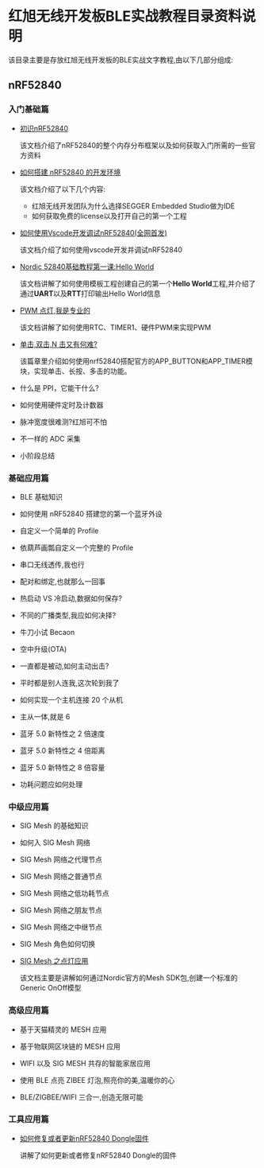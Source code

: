 # 红旭无线开发板BLE实战教程目录资料说明
该目录主要是存放红旭无线开发板的BLE实战文字教程,由以下几部分组成:
<!--
## ESP32
### 入门基础篇

- **搭建ESP32开发环境**
  - [如何搭建ESP32开发环境](https://github.com/xiaolongba/wireless-tech/blob/master/%E8%BD%AF%E4%BB%B6/%E7%BA%A2%E6%97%AD%E6%97%A0%E7%BA%BF%E5%BC%80%E5%8F%91%E6%9D%BF%E5%AE%9E%E6%88%98%E6%95%99%E7%A8%8B/%E5%85%A5%E9%97%A8%E6%95%99%E7%A8%8B/ESP32/%E5%A6%82%E4%BD%95%E6%90%AD%E5%BB%BAESP32%E5%BC%80%E5%8F%91%E7%8E%AF%E5%A2%83.md)
  
    该文档讲解了如何使用vscode+乐鑫官方的工具链搭建ESP32的开发环境
    
  - [vscode开发ESP32之修订篇](https://github.com/xiaolongba/wireless-tech/blob/master/%E8%BD%AF%E4%BB%B6/%E7%BA%A2%E6%97%AD%E6%97%A0%E7%BA%BF%E5%BC%80%E5%8F%91%E6%9D%BF%E5%AE%9E%E6%88%98%E6%95%99%E7%A8%8B/%E5%85%A5%E9%97%A8%E6%95%99%E7%A8%8B/ESP32/%E4%BD%BF%E7%94%A8vscode%E5%BC%80%E5%8F%91ESP32%E4%B9%8B%E4%BF%AE%E8%AE%A2%E7%AF%87.md)
  
    该文档讲解了基于[如何搭建ESP32开发环境](https://github.com/xiaolongba/wireless-tech/blob/master/%E8%BD%AF%E4%BB%B6/%E7%BA%A2%E6%97%AD%E6%97%A0%E7%BA%BF%E5%BC%80%E5%8F%91%E6%9D%BF%E5%AE%9E%E6%88%98%E6%95%99%E7%A8%8B/%E5%85%A5%E9%97%A8%E6%95%99%E7%A8%8B/ESP32/%E5%A6%82%E4%BD%95%E6%90%AD%E5%BB%BAESP32%E5%BC%80%E5%8F%91%E7%8E%AF%E5%A2%83.md)的修订补充以及完善了编译速度等相关的内容
    
  - [windows开发ESP32的福音,编译速度堪比Linux](https://github.com/xiaolongba/wireless-tech/blob/master/%E8%BD%AF%E4%BB%B6/%E7%BA%A2%E6%97%AD%E6%97%A0%E7%BA%BF%E5%BC%80%E5%8F%91%E6%9D%BF%E5%AE%9E%E6%88%98%E6%95%99%E7%A8%8B/%E5%85%A5%E9%97%A8%E6%95%99%E7%A8%8B/ESP32/windows%E5%BC%80%E5%8F%91ESP32%E7%9A%84%E7%A6%8F%E9%9F%B3%2C%E7%BC%96%E8%AF%91%E9%80%9F%E5%BA%A6%E5%A0%AA%E6%AF%94Linux.md)

    该文档讲解了如何使用Cmake ESP-IDF配合vscode开发ESP32,速度更快并且全面解决乱码问题,不需要安装任何跟linux相关的工具,是当前在windows开发环境上开发ESP32,最完美的教程

- [创建一个WIFI热点](https://github.com/xiaolongba/wireless-tech/blob/master/%E8%BD%AF%E4%BB%B6/%E7%BA%A2%E6%97%AD%E6%97%A0%E7%BA%BF%E5%BC%80%E5%8F%91%E6%9D%BF%E5%AE%9E%E6%88%98%E6%95%99%E7%A8%8B/ESP32/ESP32%E7%9A%84%E7%AC%AC%E4%B8%80%E8%AF%BE%EF%BC%9A%E5%A6%82%E4%BD%95%E5%88%9B%E5%BB%BA%E8%87%AA%E5%B7%B1%E7%9A%84%E7%AC%AC%E4%B8%80%E4%B8%AA%E7%83%AD%E7%82%B9.md)

  该文档讲解了如何使用模板工程创建自己的第一个ESP32热点

- [按键操作之单击/长按/多击](https://github.com/xiaolongba/wireless-tech/blob/master/%E8%BD%AF%E4%BB%B6/%E7%BA%A2%E6%97%AD%E6%97%A0%E7%BA%BF%E5%BC%80%E5%8F%91%E6%9D%BF%E5%AE%9E%E6%88%98%E6%95%99%E7%A8%8B/ESP32/ESP32%E7%9A%84%E7%AC%AC%E4%BA%8C%E8%AF%BE%EF%BC%9A%E6%8C%89%E9%94%AE%E5%8D%95%E5%87%BB_%E9%95%BF%E6%8C%89_%E5%A4%9A%E5%87%BB%E7%9A%84%E5%AE%9E%E7%8E%B0.md)

  该文档讲解了如何在ESP32上利用队列/定时器/GPIO口中断实现多个按键的单击/双击/多击功能

- PWM彩灯

- 深入了解ESP32的UART

- 如何使用ESP32驱动SHT30

- 如何使用ESP32驱动OLED屏

### 基础应用篇

- ESP32如何建立TCP长连接
  
- ESP32之UDP单播/组播/广播   

- ESP32之MQTT通讯   

- 如何基于ESP32实现WEB_SOCKET的功能

- ESP32如何解析JSON数据 

- ESP32如何创建SSL/TLS连接

- 如何利用第三方库加解密通讯数据

- 如何实现空中升级功能

### 中级应用篇    
- [ESP32如何利用mbedtls获取天气预报](https://github.com/xiaolongba/wireless-tech/blob/master/%E8%BD%AF%E4%BB%B6/%E7%BA%A2%E6%97%AD%E6%97%A0%E7%BA%BF%E5%BC%80%E5%8F%91%E6%9D%BF%E5%AE%9E%E6%88%98%E6%95%99%E7%A8%8B/ESP32/ESP32%E7%9A%84%E7%AC%AC%E4%B8%89%E8%AF%BE%EF%BC%9A%E4%B8%89%E6%9D%BF%E6%96%A7%E4%B9%8B%E5%88%A9%E7%94%A8mbedtls%E8%8E%B7%E5%8F%96%E5%A4%A9%E6%B0%94%E9%A2%84%E6%8A%A5.md)   
   
  该文档讲解了如何在ESP32上利用mbedtls/按键/呼吸灯实现天气预报的功能   

- 基于ESP32的实现wifi插座的功能  

- 基于ESP32的实现MP3功能   
     
### 高级应用篇
- 基于百度DuerOS实现类似天猫精灵的AI音箱功能   
-->

## nRF52840
### 入门基础篇
- [初识nRF52840](https://github.com/xiaolongba/wireless-tech/blob/master/%E8%BD%AF%E4%BB%B6/%E7%BA%A2%E6%97%AD%E6%97%A0%E7%BA%BF%E5%BC%80%E5%8F%91%E6%9D%BF%E5%AE%9E%E6%88%98%E6%95%99%E7%A8%8B/%E5%85%A5%E9%97%A8%E6%95%99%E7%A8%8B/nRF52840/%E5%88%9D%E8%AF%86Nordic%2052840.md)

  该文档介绍了nRF52840的整个内存分布框架以及如何获取入门所需的一些官方资料

- [如何搭建 nRF52840 的开发环境](https://github.com/xiaolongba/wireless-tech/blob/master/%E8%BD%AF%E4%BB%B6/%E7%BA%A2%E6%97%AD%E6%97%A0%E7%BA%BF%E5%BC%80%E5%8F%91%E6%9D%BF%E5%AE%9E%E6%88%98%E6%95%99%E7%A8%8B/%E5%85%A5%E9%97%A8%E6%95%99%E7%A8%8B/nRF52840/%E5%A6%82%E4%BD%95%E6%90%AD%E5%BB%BANordic%2052840%E5%BC%80%E5%8F%91%E7%8E%AF%E5%A2%83.md)

  该文档介绍了以下几个内容:

    - 红旭无线开发团队为什么选择SEGGER Embedded Studio做为IDE
    - 如何获取免费的license以及打开自己的第一个工程
    
- [如何使用Vscode开发调试nRF52840(全网首发)](https://github.com/xiaolongba/wireless-tech/blob/master/%E8%BD%AF%E4%BB%B6/%E7%BA%A2%E6%97%AD%E6%97%A0%E7%BA%BF%E5%BC%80%E5%8F%91%E6%9D%BF%E5%AE%9E%E6%88%98%E6%95%99%E7%A8%8B/%E5%85%A5%E9%97%A8%E6%95%99%E7%A8%8B/nRF52840/%E5%A6%82%E4%BD%95%E4%BD%BF%E7%94%A8Vscode%E5%BC%80%E5%8F%91%E8%B0%83%E8%AF%95nRF52840(%E5%85%A8%E7%BD%91%E9%A6%96%E5%8F%91).md)

  该文档介绍了如何使用vscode开发并调试nRF52840
  
- [Nordic 52840基础教程第一课:Hello World](https://github.com/xiaolongba/wireless-tech/blob/master/%E8%BD%AF%E4%BB%B6/%E7%BA%A2%E6%97%AD%E6%97%A0%E7%BA%BF%E5%BC%80%E5%8F%91%E6%9D%BF%E5%AE%9E%E6%88%98%E6%95%99%E7%A8%8B/nRF52840/Nordic%2052840%E7%9A%84%E7%AC%AC%E4%B8%80%E8%AF%BEHello%20World.md)

  该文档讲解了如何使用模板工程创建自己的第一个**Hello World**工程,并介绍了通过**UART**以及**RTT**打印输出Hello World信息

- [PWM 点灯,我是专业的](https://github.com/xiaolongba/HX_DK_FOR_NORDIC_52840_BLE/blob/master/%E8%BD%AF%E4%BB%B6/%E7%BA%A2%E6%97%AD%E6%97%A0%E7%BA%BF%E5%BC%80%E5%8F%91%E6%9D%BF%E5%AE%9E%E6%88%98%E6%95%99%E7%A8%8B/nRF52840/PWM%E7%82%B9%E7%81%AF%EF%BC%8C%E6%88%91%E4%BB%AC%E6%98%AF%E4%B8%93%E4%B8%9A%E7%9A%84.md)

  该文档讲解了如何使用RTC、TIMER1、硬件PWM来实现PWM

- [单击,双击,N 击又有何难?](https://github.com/xiaolongba/HX_DK_FOR_NORDIC_52840_BLE/blob/master/%E8%BD%AF%E4%BB%B6/%E7%BA%A2%E6%97%AD%E6%97%A0%E7%BA%BF%E5%BC%80%E5%8F%91%E6%9D%BF%E5%AE%9E%E6%88%98%E6%95%99%E7%A8%8B/nRF52840/%E5%8D%95%E5%87%BB%2C%E5%8F%8C%E5%87%BB%2CN%20%E5%87%BB%E5%8F%88%E6%9C%89%E4%BD%95%E9%9A%BE%3F.md)

  该篇章里介绍如何使用nrf52840搭配官方的APP_BUTTON和APP_TIMER模块，实现单击、长按、多击的功能。

- 什么是 PPI，它能干什么?

- 如何使用硬件定时及计数器

- 脉冲宽度很难测?红旭可不怕

- 不一样的 ADC 采集

- 小阶段总结

### 基础应用篇
- BLE 基础知识

- 如何使用 nRF52840 搭建您的第一个蓝牙外设

- 自定义一个简单的 Profile

- 依葫芦画瓢自定义一个完整的 Profile

- 串口无线透传,我也行

- 配对和绑定,也就那么一回事

- 热启动 VS 冷启动,数据如何保存?

- 不同的广播类型,我应如何决择?

- 牛刀小试 Becaon

- 空中升级(OTA)

- 一直都是被动,如何主动出击?

- 平时都是别人连我,这次轮到我了

- 如何实现一个主机连接 20 个从机

- 主从一体,就是 6

- 蓝牙 5.0 新特性之 2 倍速度

- 蓝牙 5.0 新特性之 4 倍距离

- 蓝牙 5.0 新特性之 8 倍容量

- 功耗问题应如何处理

### 中级应用篇
- SIG Mesh 的基础知识

- 如何入 SIG Mesh 网络

- SIG Mesh 网络之代理节点

- SIG Mesh 网络之普通节点

- SIG Mesh 网络之低功耗节点

- SIG Mesh 网络之朋友节点

- SIG Mesh 网络之中继节点

- SIG Mesh 角色如何切换

- [SIG Mesh 之点灯应用](https://github.com/xiaolongba/wireless-tech/blob/master/%E8%BD%AF%E4%BB%B6/%E7%BA%A2%E6%97%AD%E6%97%A0%E7%BA%BF%E5%BC%80%E5%8F%91%E6%9D%BF%E5%AE%9E%E6%88%98%E6%95%99%E7%A8%8B/nRF52840/Sig%20Mesh%E7%AC%AC%E4%B8%80%E8%AF%BE---%E5%9F%BA%E4%BA%8EGeneric%20OnOff%20Model%E7%9A%84Mesh%E7%82%B9%E7%81%AF%E5%BA%94%E7%94%A8.md)  

  该文档主要是讲解如何通过Nordic官方的Mesh SDK包,创建一个标准的Generic OnOff模型

### 高级应用篇
- 基于天猫精灵的 MESH 应用

- 基于物联网区块链的 MESH 应用

- WIFI 以及 SIG MESH 共存的智能家居应用

- 使用 BLE 点亮 ZIBEE 灯泡,照亮你的美,温暖你的心

- BLE/ZIGBEE/WIFI 三合一,创造无限可能

### 工具应用篇
- [如何修复或者更新nRF52840 Dongle固件](https://github.com/xiaolongba/wireless-tech/blob/master/%E8%BD%AF%E4%BB%B6/%E7%BA%A2%E6%97%AD%E6%97%A0%E7%BA%BF%E5%BC%80%E5%8F%91%E6%9D%BF%E5%AE%9E%E6%88%98%E6%95%99%E7%A8%8B/nRF52840%20Dongle/%E5%A6%82%E4%BD%95%E4%BF%AE%E5%A4%8D%E6%88%96%E8%80%85%E6%9B%B4%E6%96%B0nRF52840%20Dongle%E5%9B%BA%E4%BB%B6.md)

  讲解了如何更新或者修复nRF52840 Dongle的固件
<!--
## nRF52840之Zigbee
### 入门基础应用篇
- 认识ZigBee及网络结构

- IEEE 802.15.4规范

- ZigBee帧结构

- 介绍簇、命令、属性、设备ID、端点等联系

- 了解ZigBee3.0的标准规范

- 讲述网络间的参数及其用途

- 如何进行网络分析及抓包器的使用

- ZigBee3.0网络安全分析

### 基础应用篇

- 如何使用nRF52840创建一个简单的标准工程

- ZigBee3.0之BDB过程

- ZigBee3.0之F&B

- ZigBee3.0之install code

- ZigBee3.0之ZLL

- ZigBee3.0之ZCL互操作

- ZigBee3.0之OTA过程

- ZigBee3.0之低功耗

- ZigBee3.0之属性上报

### 中级应用篇

- 地址表/路由表/关联设备表/子设备表/绑定表的作用及区别

- ZigBee3.0之GP

- ZigBee3.0之Aging

- 终端poll rate

- ZigBee3.0之情景面板的识别

-->

